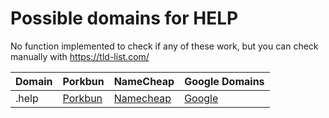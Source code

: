 # Possible domains for HELP

No function implemented to check if any of these work, but you can check manually with https://tld-list.com/

| Domain | Porkbun | NameCheap | Google Domains |
|---|---|---|---|
| .help | [Porkbun](https://porkbun.com/checkout/search?prb=e814663da1&tlds=&idnLanguage=&search=search&q=.help) | [Namecheap](https://www.namecheap.com/domains/registration/results/?domain=.help) | [Google](https://domains.google.com/registrar/search?searchTerm=.help) |

